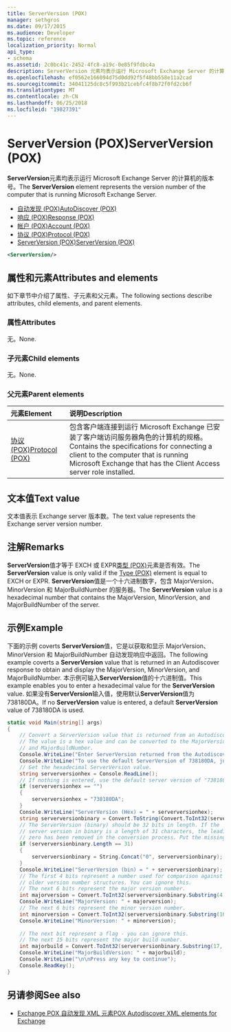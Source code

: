 ```yaml
---
title: ServerVersion (POX)
manager: sethgros
ms.date: 09/17/2015
ms.audience: Developer
ms.topic: reference
localization_priority: Normal
api_type:
- schema
ms.assetid: 2c0bc41c-2452-4fc8-a19c-0e85f9fdbc4a
description: ServerVersion 元素均表示运行 Microsoft Exchange Server 的计算机的版本号。
ms.openlocfilehash: ef0562e166094d75d0dd92f5f48bb558e11a2cad
ms.sourcegitcommit: 34041125dc8c5f993b21cebfc4f8b72f0fd2cb6f
ms.translationtype: MT
ms.contentlocale: zh-CN
ms.lasthandoff: 06/25/2018
ms.locfileid: "19827391"
---
```

# <a name="serverversion-pox"></a><span data-ttu-id="e123e-103">ServerVersion (POX)</span><span class="sxs-lookup"><span data-stu-id="e123e-103">ServerVersion (POX)</span></span>

<span data-ttu-id="e123e-104">**ServerVersion**元素均表示运行 Microsoft Exchange Server 的计算机的版本号。</span><span class="sxs-lookup"><span data-stu-id="e123e-104">The **ServerVersion** element represents the version number of the computer that is running Microsoft Exchange Server.</span></span> 
  
- [<span data-ttu-id="e123e-105">自动发现 (POX)</span><span class="sxs-lookup"><span data-stu-id="e123e-105">AutoDiscover (POX)</span></span>](autodiscover-pox.md) 
- [<span data-ttu-id="e123e-106">响应 (POX)</span><span class="sxs-lookup"><span data-stu-id="e123e-106">Response (POX)</span></span>](response-pox.md)
- [<span data-ttu-id="e123e-107">帐户 (POX)</span><span class="sxs-lookup"><span data-stu-id="e123e-107">Account (POX)</span></span>](account-pox.md)
- [<span data-ttu-id="e123e-108">协议 (POX)</span><span class="sxs-lookup"><span data-stu-id="e123e-108">Protocol (POX)</span></span>](protocol-pox.md)
- [<span data-ttu-id="e123e-109">ServerVersion (POX)</span><span class="sxs-lookup"><span data-stu-id="e123e-109">ServerVersion (POX)</span></span>](serverversion-pox.md)
  
```xml
<ServerVersion/>
```

## <a name="attributes-and-elements"></a><span data-ttu-id="e123e-110">属性和元素</span><span class="sxs-lookup"><span data-stu-id="e123e-110">Attributes and elements</span></span>

<span data-ttu-id="e123e-111">如下章节中介绍了属性、子元素和父元素。</span><span class="sxs-lookup"><span data-stu-id="e123e-111">The following sections describe attributes, child elements, and parent elements.</span></span>
  
### <a name="attributes"></a><span data-ttu-id="e123e-112">属性</span><span class="sxs-lookup"><span data-stu-id="e123e-112">Attributes</span></span>

<span data-ttu-id="e123e-113">无。</span><span class="sxs-lookup"><span data-stu-id="e123e-113">None.</span></span>
  
### <a name="child-elements"></a><span data-ttu-id="e123e-114">子元素</span><span class="sxs-lookup"><span data-stu-id="e123e-114">Child elements</span></span>

<span data-ttu-id="e123e-115">无。</span><span class="sxs-lookup"><span data-stu-id="e123e-115">None.</span></span>
  
### <a name="parent-elements"></a><span data-ttu-id="e123e-116">父元素</span><span class="sxs-lookup"><span data-stu-id="e123e-116">Parent elements</span></span>

|<span data-ttu-id="e123e-117">**元素**</span><span class="sxs-lookup"><span data-stu-id="e123e-117">**Element**</span></span>|<span data-ttu-id="e123e-118">**说明**</span><span class="sxs-lookup"><span data-stu-id="e123e-118">**Description**</span></span>|
|:-----|:-----|
|[<span data-ttu-id="e123e-119">协议 (POX)</span><span class="sxs-lookup"><span data-stu-id="e123e-119">Protocol (POX)</span></span>](protocol-pox.md) <br/> |<span data-ttu-id="e123e-120">包含客户端连接到运行 Microsoft Exchange 已安装了客户端访问服务器角色的计算机的规格。</span><span class="sxs-lookup"><span data-stu-id="e123e-120">Contains the specifications for connecting a client to the computer that is running Microsoft Exchange that has the Client Access server role installed.</span></span>  <br/> |
   
## <a name="text-value"></a><span data-ttu-id="e123e-121">文本值</span><span class="sxs-lookup"><span data-stu-id="e123e-121">Text value</span></span>

<span data-ttu-id="e123e-122">文本值表示 Exchange server 版本数。</span><span class="sxs-lookup"><span data-stu-id="e123e-122">The text value represents the Exchange server version number.</span></span>
  
## <a name="remarks"></a><span data-ttu-id="e123e-123">注解</span><span class="sxs-lookup"><span data-stu-id="e123e-123">Remarks</span></span>

<span data-ttu-id="e123e-124">**ServerVersion**值才等于 EXCH 或 EXPR[类型 (POX)](type-pox.md)元素是否有效。</span><span class="sxs-lookup"><span data-stu-id="e123e-124">The **ServerVersion** value is only valid if the [Type (POX)](type-pox.md) element is equal to EXCH or EXPR.</span></span> <span data-ttu-id="e123e-125">**ServerVersion**值是一个十六进制数字，包含 MajorVersion、 MinorVersion 和 MajorBuildNumber 的服务器。</span><span class="sxs-lookup"><span data-stu-id="e123e-125">The **ServerVersion** value is a hexadecimal number that contains the MajorVersion, MinorVersion, and MajorBuildNumber of the server.</span></span> 
  
## <a name="example"></a><span data-ttu-id="e123e-126">示例</span><span class="sxs-lookup"><span data-stu-id="e123e-126">Example</span></span>

<span data-ttu-id="e123e-127">下面的示例 coverts **ServerVersion**值，它是以获取和显示 MajorVersion、 MinorVersion 和 MajorBuildNumber 自动发现响应中返回。</span><span class="sxs-lookup"><span data-stu-id="e123e-127">The following example coverts a **ServerVersion** value that is returned in an Autodiscover response to obtain and display the MajorVersion, MinorVersion, and MajorBuildNumber.</span></span> <span data-ttu-id="e123e-128">本示例可输入**ServerVersion**值的十六进制值。</span><span class="sxs-lookup"><span data-stu-id="e123e-128">This example enables you to enter a hexadecimal value for the **ServerVersion** value.</span></span> <span data-ttu-id="e123e-129">如果没有**ServerVersion**输入值，使用默认**ServerVersion**值为 738180DA。</span><span class="sxs-lookup"><span data-stu-id="e123e-129">If no **ServerVersion** value is entered, a default **ServerVersion** value of 738180DA is used.</span></span> 
  
```csharp
static void Main(string[] args)
{
    // Convert a ServerVersion value that is returned from an Autodiscover request.
    // The value is a hex value and can be converted to the MajorVersion, MinorVersion,
    // and MajorBuildNumber.
    Console.WriteLine("Enter ServerVersion returned from the Autodiscover (eg. 738180DA) and Enter.");
    Console.WriteLine("To use the default ServerVersion of 738180DA, just hit Enter.");
    // Get the hexadecimal ServerVersion value.
    string serverversionhex = Console.ReadLine();
    // If nothing is entered, use the default server version of "738180DA"
    if (serverversionhex == "")
    {
        serverversionhex = "738180DA";
    }
    Console.WriteLine("ServerVersion (Hex) = " + serverversionhex);
    string serverversionbinary = Convert.ToString(Convert.ToInt32(serverversionhex, 16), 2);
    // The ServerVersion (binary) should be 32 bits in length. If the 
    // server version in binary is a length of 31 characters, the leading
    // zero has been removed in the conversion process. Put the missing zero back.
    if (serverversionbinary.Length == 31)
    {
        serverversionbinary = String.Concat("0", serverversionbinary);
    }
    Console.WriteLine("ServerVersion (bin) = " + serverversionbinary);
    // The first 4 bits represent a number used for comparison against  
    // older version number structures. You can ignore this.
    // The next 6 bits represent the major version number.
    int majorversion = Convert.ToInt32(serverversionbinary.Substring(4, 6), 2);
    Console.WriteLine("MajorVersion: " + majorversion);
    // The next 6 bits represent the minor version number.
    int minorversion = Convert.ToInt32(serverversionbinary.Substring(10, 6), 2);
    Console.WriteLine("MinorVersion: " + minorversion);
    
    // The next bit represent a flag - you can ignore this.
    // The next 15 bits represent the major build number.
    int majorbuild = Convert.ToInt32(serverversionbinary.Substring(17, 15), 2);
    Console.WriteLine("MajorBuildVersion: " + majorbuild);
    Console.WriteLine("\n\nPress any key to continue");
    Console.ReadKey();
}
```

## <a name="see-also"></a><span data-ttu-id="e123e-130">另请参阅</span><span class="sxs-lookup"><span data-stu-id="e123e-130">See also</span></span>

- [<span data-ttu-id="e123e-131">Exchange POX 自动发现 XML 元素</span><span class="sxs-lookup"><span data-stu-id="e123e-131">POX Autodiscover XML elements for Exchange</span></span>](pox-autodiscover-xml-elements-for-exchange.md)

